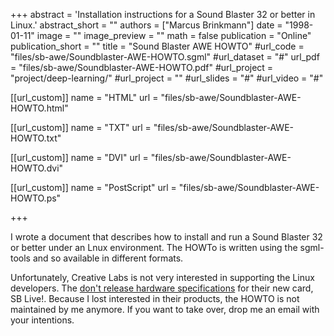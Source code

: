 +++
abstract = 'Installation instructions for a Sound Blaster 32 or better in Linux.'
abstract_short = ""
authors = ["Marcus Brinkmann"]
date = "1998-01-11"
image = ""
image_preview = ""
math = false
publication = "Online"
publication_short = ""
title = "Sound Blaster AWE HOWTO"
#url_code = "files/sb-awe/Soundblaster-AWE-HOWTO.sgml"
#url_dataset = "#"
url_pdf = "files/sb-awe/Soundblaster-AWE-HOWTO.pdf"
#url_project = "project/deep-learning/"
#url_project = ""
#url_slides = "#"
#url_video = "#"

[[url_custom]]
name = "HTML"
url = "files/sb-awe/Soundblaster-AWE-HOWTO.html"

[[url_custom]]
name = "TXT"
url = "files/sb-awe/Soundblaster-AWE-HOWTO.txt"

[[url_custom]]
name = "DVI"
url = "files/sb-awe/Soundblaster-AWE-HOWTO.dvi"

[[url_custom]]
name = "PostScript"
url = "files/sb-awe/Soundblaster-AWE-HOWTO.ps"

+++

I wrote a document that describes how to install and run a Sound
Blaster 32 or better under an Lnux environment. The HOWTo is written
using the sgml-tools and so available in different formats.

Unfortunately, Creative Labs is not very interested in supporting the
Linux developers. The [don't release hardware
specifications](http://www.alsa-project.org/black.html#SBLIVE) for
their new card, SB Live!. Because I lost interested in their products,
the HOWTO is not maintained by me anymore. If you want to take over,
drop me an email with your intentions.
